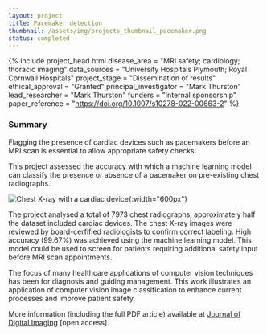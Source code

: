 ```yaml
---
layout: project
title: Pacemaker detection
thumbnail: /assets/img/projects_thumbnail_pacemaker.png
status: completed
---
```


{% include project_head.html 
disease_area = "MRI safety; cardiology; thoracic imaging"
data_sources = "University Hospitals Plymouth; Royal Cornwall Hospitals"
project_stage = "Dissemination of results"
ethical_approval = "Granted"
principal_investigator = "Mark Thurston"
lead_researcher = "Mark Thurston"
funders = "Internal sponsorship"
paper_reference = "https://doi.org/10.1007/s10278-022-00663-2"
%}

### Summary

Flagging the presence of cardiac devices such as pacemakers before an MRI scan
is essential to allow appropriate safety checks.

This project assessed the accuracy with which a machine learning model can
classify the presence or absence of a pacemaker on pre-existing chest
radiographs.

![Chest X-ray with a cardiac
device](/assets/img/projects_image_pacemaker.png){:width="600px"}

The project analysed a total of 7973 chest radiographs, approximately half the
dataset included cardiac devices. The chest X-ray images were reviewed by
board-cerfified radiologists to confirm correct labeling. High accuracy
(99.67%) was achieved using the machine learning model. This model could be
used to screen for patients requiring additional safety input before MRI scan
appointments.

The focus of many healthcare applications of computer vision techniques has
been for diagnosis and guiding management. This work illustrates an application
of computer vision image classification to enhance current processes and
improve patient safety.

More information (including the full PDF article) available at [Journal of Digital Imaging](https://doi.org/10.1007/s10278-022-00663-2) [open access].

